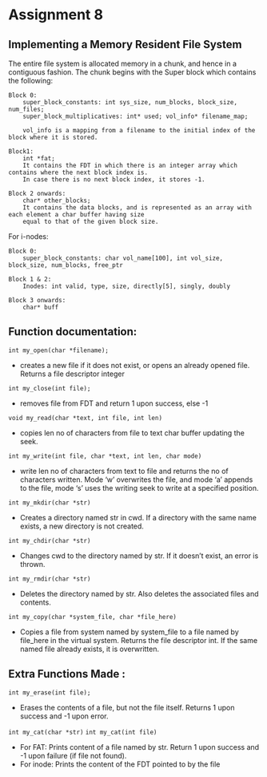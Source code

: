 # **Assignment 8**

## **Implementing a Memory Resident File System**

The entire file system is allocated memory in a chunk, and hence in a contiguous fashion. 
The chunk begins with the Super block which contains the following:

    Block 0:
        super_block_constants: int sys_size, num_blocks, block_size, num_files;
        super_block_multiplicatives: int* used; vol_info* filename_map;

        vol_info is a mapping from a filename to the initial index of the block where it is stored.

    Block1:
        int *fat;
        It contains the FDT in which there is an integer array which contains where the next block index is. 
        In case there is no next block index, it stores -1.

    Block 2 onwards:
        char* other_blocks;
        It contains the data blocks, and is represented as an array with each element a char buffer having size
        equal to that of the given block size.

For i-nodes:

    Block 0:
        super_block_constants: char vol_name[100], int vol_size, block_size, num_blocks, free_ptr

    Block 1 & 2:
        Inodes: int valid, type, size, directly[5], singly, doubly

    Block 3 onwards:
        char* buff


## **Function documentation:**

`int my_open(char *filename);`
- creates a new file if it does not exist, or opens an already opened file. Returns a file descriptor integer

`int my_close(int file);`
- removes file from FDT and return 1 upon success, else -1

`void my_read(char *text, int file, int len)`
- copies len no of characters from file to text char buffer updating the seek.

`int my_write(int file, char *text, int len, char mode)`
- write len no of characters from text to file and returns the no of characters written. Mode ‘w’ overwrites the file, and mode ‘a’ appends to the file, mode ‘s’ uses the writing seek to write at a specified position.

`int my_mkdir(char *str)`
- Creates a directory named str in cwd. If a directory with the same name exists, a new directory is not created.

`int my_chdir(char *str)`
- Changes cwd to the directory named by str. If it doesn’t exist, an error is thrown.

`int my_rmdir(char *str)`
- Deletes the directory named by str. Also deletes the associated files and contents.

`int my_copy(char *system_file, char *file_here)`
- Copies a file from system named by system_file to a file named by file_here in the virtual system. Returns the file descriptor int. If the same named file already exists, it is overwritten.


## **Extra Functions Made :**

`int my_erase(int file);`
- Erases the contents of a file, but not the file itself. Returns 1 upon success and -1 upon error.

`int my_cat(char *str)`
`int my_cat(int file)`
- For FAT: Prints content of a file named by str. Return 1 upon success and -1 upon failure (if file not found).
- For inode: Prints the content of the FDT pointed to by the file







